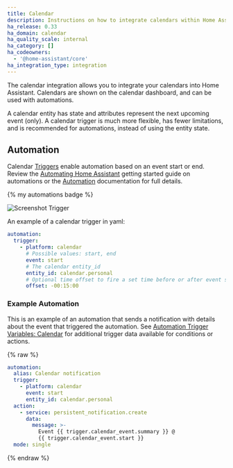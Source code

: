 ```yaml
---
title: Calendar
description: Instructions on how to integrate calendars within Home Assistant.
ha_release: 0.33
ha_domain: calendar
ha_quality_scale: internal
ha_category: []
ha_codeowners:
  - '@home-assistant/core'
ha_integration_type: integration
---
```


The calendar integration allows you to integrate your calendars into Home Assistant. Calendars are shown on the calendar dashboard, and can be used with automations.

A calendar entity has state and attributes represent the next upcoming event (only). A calendar trigger is much more flexible, has fewer limitations, and is recommended for automations, instead of using the entity state.

## Automation

Calendar [Triggers](/docs/automation/trigger) enable automation based on an event start or end. Review the [Automating Home Assistant](/getting-started/automation/) getting started guide on automations or the [Automation](/docs/automation/) documentation for full details.

{% my automations badge %}

![Screenshot Trigger](/images/integrations/calendar/trigger.png)

An example of a calendar trigger in yaml:

```yaml
automation:
  trigger:
    - platform: calendar
      # Possible values: start, end
      event: start
      # The calendar entity_id
      entity_id: calendar.personal
      # Optional time offset to fire a set time before or after event start/end
      offset: -00:15:00
```

### Example Automation

This is an example of an automation that sends a notification with details about the event that
triggered the automation. See [Automation Trigger Variables: Calendar](/docs/automation/templating/#calendar) for additional trigger data available for conditions or actions.


{% raw %}
```yaml
automation:
  alias: Calendar notification
  trigger:
    - platform: calendar
      event: start
      entity_id: calendar.personal
  action:
    - service: persistent_notification.create
      data:
        message: >-
          Event {{ trigger.calendar_event.summary }} @
          {{ trigger.calendar_event.start }}
  mode: single
```
{% endraw %}